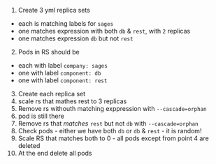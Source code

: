 1. Create 3 yml replica sets
- each is matching labels for `sages`
- one matches expression with both `db` & `rest`, with `2` replicas
- one matches expression `db` but not `rest`

2. Pods in RS should be 
- each with label `company: sages`
- one with label `component: db`
- one with label `component: rest`

3. Create each replica set
4. scale rs that mathes rest to 3 replicas
5. Remove rs withouth matching exppression  with `--cascade=orphan`
6. pod is still there
7. Remove rs that _matches_ `rest` but not `db` with `--cascade=orphan`
8. Check pods - either we have both `db` or `db` & `rest` - it is random!
9. Scale RS that matches both to 0 - all pods except from point 4 are deleted
10. At the end delete all pods
